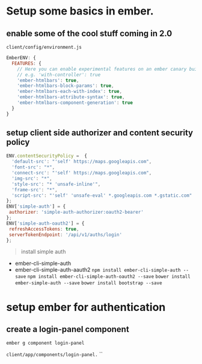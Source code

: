 
 # Setup some basics in ember.

 ## enable some of the cool stuff coming in 2.0
 `client/config/environment.js`

 ```javascript
 EmberENV: {
   FEATURES: {
     // Here you can enable experimental features on an ember canary build
     // e.g. 'with-controller': true
     'ember-htmlbars': true,
     'ember-htmlbars-block-params': true,
     'ember-htmlbars-each-with-index': true,
     'ember-htmlbars-attribute-syntax': true,
     'ember-htmlbars-component-generation': true
   }
 }
 ```

 ## setup client side authorizer and content security policy

 ```javascript
 ENV.contentSecurityPolicy =  {
   'default-src': "'self' https://maps.googleapis.com",
   'font-src': "*",
   'connect-src': "'self' https://maps.googleapis.com",
   'img-src': "*",
   'style-src': "* 'unsafe-inline'",
   'frame-src': "*",
   'script-src': "'self' 'unsafe-eval' *.googleapis.com *.gstatic.com"
 };
ENV['simple-auth'] = {
  authorizer: 'simple-auth-authorizer:oauth2-bearer'
};
ENV['simple-auth-oauth2'] = {
  refreshAccessTokens: true,
  serverTokenEndpoint: '/api/v1/auths/login'
};
 ```


 > install simple auth
  * ember-cli-simple-auth
  * ember-cli-simple-auth-aauth2
  `npm install ember-cli-simple-auth --save`
  `npm install ember-cli-simple-auth-oauth2 --save`
  `bower install ember-simple-auth --save`
  `bower install bootstrap --save`

 # setup ember for authentication

 ## create a login-panel component

 `ember g component login-panel`

 `client/app/components/login-panel.`
 ``
